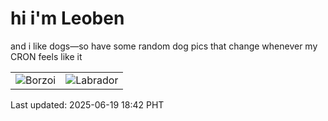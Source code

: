 # hi i'm Leoben

and i like dogs—so have some random dog pics that change whenever my CRON feels like it

|  |  |
|--------|----------|
| ![Borzoi](https://random-dog-vercel.vercel.app/api/random-borzoi?v=1750329724) | ![Labrador](https://random-dog-vercel.vercel.app/api/random-labrador?v=1750329724) |

Last updated: 2025-06-19 18:42 PHT
